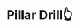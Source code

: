 ---
title : "Pillar Drill👆"
description: "HOOO HOOO HOOO"
excerpt: "HOOO HOOO HOOO"
date: false
lastmod: false
draft: false
weight: 5
images: []
url: "/machines/pillardrill/"

---